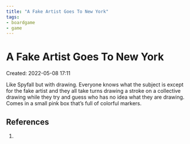 ```yaml
---
title: "A Fake Artist Goes To New York"
tags:
- boardgame
- game
---
```


# A Fake Artist Goes To New York
Created: 2022-05-08 17:11  

Like Spyfall but with drawing. Everyone knows what the subject is except for the fake artist and they all take turns drawing a stroke on a collective drawing while they try and guess who has no idea what they are drawing. Comes in a small pink box that’s full of colorful markers.

## References
1. 

